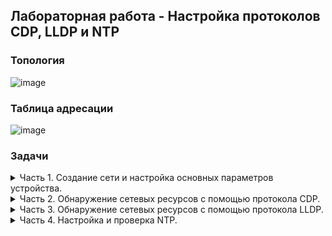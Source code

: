 ## Лабораторная работа - Настройка протоколов CDP, LLDP и NTP
### Топология  
![image](https://user-images.githubusercontent.com/112883654/213100396-357cb9e8-8484-45bb-844a-86b421a7fab6.png)  
### Таблица адресации  
![image](https://user-images.githubusercontent.com/112883654/213100941-c1a06821-ede1-4f48-9d73-418d1083f9d0.png)
### Задачи  
<details><summary>Часть 1. Создание сети и настройка основных параметров устройства.</summary>  
  Шаг 1. Создам сеть согласно топологии.  
  
  ![image](https://user-images.githubusercontent.com/112883654/213109682-7e3b701b-0667-4462-8252-cbeae1fb885d.png)  
  
  Шаг 2. Настрою базовые параметры для маршрутизатора.  
  
  Задание:  
  a.	Назначьте маршрутизатору имя устройства.  
  b.	Отключите поиск DNS, чтобы предотвратить попытки маршрутизатора неверно преобразовывать  
  введенные команды таким образом, как будто они являются именами узлов.  
  c.	Назначьте class в качестве зашифрованного пароля привилегированного режима EXEC.  
  d.	Назначьте cisco в качестве пароля консоли и включите вход в систему по паролю.  
  e.	Назначьте cisco в качестве пароля VTY и включите вход в систему по паролю.  
  f.	Зашифруйте открытые пароли.  
  g.	Создайте баннер с предупреждением о запрете несанкционированного доступа к устройству.  
  h.	Настройка интерфейсов, перечисленных в таблице выше.  
  i.	Сохраните текущую конфигурацию в файл загрузочной конфигурации.

  Команды конфигурирования:   
  ![image](https://user-images.githubusercontent.com/112883654/213111360-4bedecd0-ed5d-4660-9c15-aafa0a263ac7.png)  
  
  Шаг 3. Настрою базовые параметры каждого коммутатора.  
  
  Задание:  
  a.	Присвойте коммутатору имя устройства.  
  b.	Отключите поиск DNS, чтобы предотвратить попытки маршрутизатора неверно преобразовывать введенные  
команды таким образом, как будто они являются именами узлов.  
  c.	Назначьте class в качестве зашифрованного пароля привилегированного режима EXEC.  
  d.	Назначьте cisco в качестве пароля консоли и включите вход в систему по паролю.  
  e.	Назначьте cisco в качестве пароля VTY и включите вход в систему по паролю.  
  f.	Зашифруйте открытые пароли.  
  g.	Создайте баннер, который предупреждает всех, кто обращается к устройству, видит баннерное сообщение  
«Только авторизованные пользователи!».  
  h.	Отключите неиспользуемые интерфейсы.  
  i.	Сохраните текущую конфигурацию в файл загрузочной конфигурации.  
  
   Команды конфигурирования:  
  ![image](https://user-images.githubusercontent.com/112883654/213114838-950cfc89-b588-4a4c-861e-e1cacd68a862.png)  
  ![image](https://user-images.githubusercontent.com/112883654/213114890-474d9f0c-67c7-4ee4-90ac-3a06a6b9133c.png)
</details> 

<details><summary>Часть 2. Обнаружение сетевых ресурсов с помощью протокола CDP.</summary>  
  
  На устройствах Cisco протокол CDP включен по умолчанию. Воспользуюсь CDP, чтобы обнаружить порты, к которым подключены кабели.  
  a.	На R1 использую соответствующую команду `show cdp`, чтобы определить, сколько интерфейсов включено CDP, сколько из них включено и сколько отключено.  
  ![image](https://user-images.githubusercontent.com/112883654/213165298-b11fa9d7-4ac3-4ca0-be67-9b52fbd8d86a.png)  
  Вывод команды `show cdp interface `:  
  ![image](https://user-images.githubusercontent.com/112883654/213165377-b6ad0cf6-7f67-46f0-8cb7-775ac26f9699.png)  
  Вопрос:  
  Сколько интерфейсов участвует в объявлениях CDP? Какие из них активны?  
  *Очевидно, CPT не дает корректного вывода команды. Используется один интерфейс GigabitEthernet0/0/1*

</details> 

<details><summary>Часть 3. Обнаружение сетевых ресурсов с помощью протокола LLDP.</summary>  
  На устройствах Cisco протокол LLDP может быть включен по умолчанию. Воспользуюсь LLDP, чтобы обнаружить порты, к которым подключены кабели.  
  
  a.	Введу соответствующую команду `lldp run`, чтобы включить LLDP на всех устройствах в топологии.  
  ![image](https://user-images.githubusercontent.com/112883654/213406004-a07ac578-ac7d-443b-b213-cf6b7367fad9.png)  
  ![image](https://user-images.githubusercontent.com/112883654/213406147-39ad1128-dd6c-4f93-8efe-7b036a2284b4.png)  
  ![image](https://user-images.githubusercontent.com/112883654/213403830-4e3d97c6-1654-4266-a2d2-8e587bd36c6d.png)  
  
  b.	На S1 выполню соответствующую команду `show lldp entry S2`, чтобы предоставить подробную информацию о S2.  
  Ограничения CPT:  
  ![image](https://user-images.githubusercontent.com/112883654/213688582-5db79f4f-f62c-4c19-9438-ea5f3ed9c7c1.png)  
  Приму за данность:  
  ![image](https://user-images.githubusercontent.com/112883654/213688791-c90d9d02-2bb0-4273-8eed-220936546cb0.png)  
  Вопрос:  
  Что такое chassis ID  для коммутатора S2?  
  *В данном случае, это с025.5cd7.ef00 - MAC-адрес коммутатора S2, находящегося за портом Fa0/1.*  
  
  c. Соединюсь "через консоль" на всех устройствах и использую команды LLDP, необходимые для отображения топологии физической сети только из выходных данных команды show.  
  Основной командой является `show lldp neighbors`, которая позволяет визуализировать топологию сети только на основе выходных данных LLDP.  
  
  ![image](https://user-images.githubusercontent.com/112883654/213690726-7e093ae7-97cb-4b87-b208-b240c30642f2.png)

![image](https://user-images.githubusercontent.com/112883654/213690866-9b690a5e-8ae0-43da-9f0c-1c84e74dc9bb.png)

 
  

</details> 

<details><summary>Часть 4. Настройка и проверка NTP.</summary>  

</details> 



